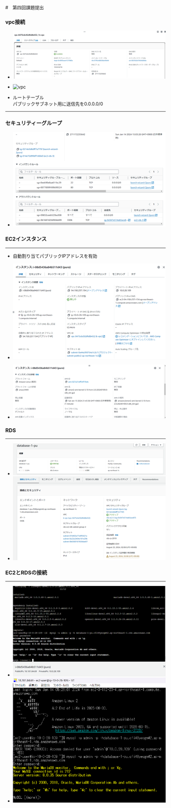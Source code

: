 #　第四回課題提出

### vpc接続
* ![vpc](img/vpc.png)
* ![vpc](img/resource.png)


* ルートテーブル  
パブリックサブネット用に送信先を0.0.0.0/0

* * *
### セキュリティーグループ

+ ![security](img/securitygroup.png)



### EC2インスタンス
----
* 自動割り当てパブリックIPアドレスを有効

* ![instance](img/instance1.png)
* ![instance](img/instance.png)

### RDS
---
* ![dbinstance](img/dbinstance.png)
* ![dbinstance](img/dbinstance1.png)



### EC2とRDSの接続
----
* ![EC2-RDS](img/ec2-rds-mysql.png)
* ![teraterm](img/teraterm.png)